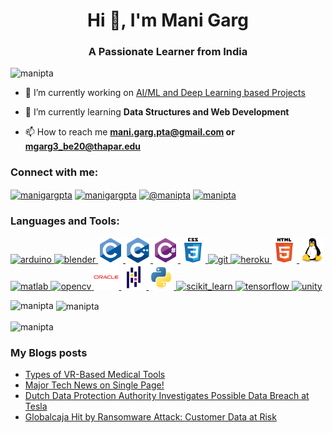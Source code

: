 <h1 align="center">Hi 👋, I'm Mani Garg</h1>
<h3 align="center">A Passionate Learner from India</h3>

<p align="left"> <img src="https://komarev.com/ghpvc/?username=manipta&label=Visitors&color=red&style=plastic" alt="manipta" /> </p>

- 🔭 I’m currently working on [AI/ML and Deep Learning based Projects](https://github.com/manipta/EditTheVideo.git)

- 🌱 I’m currently learning **Data Structures and Web Development**

- 📫 How to reach me **mani.garg.pta@gmail.com or mgarg3_be20@thapar.edu**

<h3 align="left">Connect with me:</h3>
<p align="left">
<a href="https://linkedin.com/in/manigargpta" target="blank"><img align="center" src="https://raw.githubusercontent.com/rahuldkjain/github-profile-readme-generator/master/src/images/icons/Social/linked-in-alt.svg" alt="manigargpta" height="30" width="40" /></a>
<a href="https://kaggle.com/manigargpta" target="blank"><img align="center" src="https://raw.githubusercontent.com/rahuldkjain/github-profile-readme-generator/master/src/images/icons/Social/kaggle.svg" alt="manigargpta" height="30" width="40" /></a>
<a href="https://medium.com/@manipta" target="blank"><img align="center" src="https://raw.githubusercontent.com/rahuldkjain/github-profile-readme-generator/master/src/images/icons/Social/medium.svg" alt="@manipta" height="30" width="40" /></a>
<a href="https://www.codechef.com/users/manipta" target="blank"><img align="center" src="https://cdn.jsdelivr.net/npm/simple-icons@3.1.0/icons/codechef.svg" alt="manipta" height="30" width="40" /></a>
</p>

<h3 align="left">Languages and Tools:</h3>
<p align="left"> <a href="https://www.arduino.cc/" target="_blank" rel="noreferrer"> <img src="https://cdn.worldvectorlogo.com/logos/arduino-1.svg" alt="arduino" width="40" height="40"/> </a> <a href="https://www.blender.org/" target="_blank" rel="noreferrer"> <img src="https://download.blender.org/branding/community/blender_community_badge_white.svg" alt="blender" width="40" height="40"/> </a> <a href="https://www.cprogramming.com/" target="_blank" rel="noreferrer"> <img src="https://raw.githubusercontent.com/devicons/devicon/master/icons/c/c-original.svg" alt="c" width="40" height="40"/> </a> <a href="https://www.w3schools.com/cpp/" target="_blank" rel="noreferrer"> <img src="https://raw.githubusercontent.com/devicons/devicon/master/icons/cplusplus/cplusplus-original.svg" alt="cplusplus" width="40" height="40"/> </a> <a href="https://www.w3schools.com/cs/" target="_blank" rel="noreferrer"> <img src="https://raw.githubusercontent.com/devicons/devicon/master/icons/csharp/csharp-original.svg" alt="csharp" width="40" height="40"/> </a> <a href="https://www.w3schools.com/css/" target="_blank" rel="noreferrer"> <img src="https://raw.githubusercontent.com/devicons/devicon/master/icons/css3/css3-original-wordmark.svg" alt="css3" width="40" height="40"/> </a> <a href="https://git-scm.com/" target="_blank" rel="noreferrer"> <img src="https://www.vectorlogo.zone/logos/git-scm/git-scm-icon.svg" alt="git" width="40" height="40"/> </a> <a href="https://heroku.com" target="_blank" rel="noreferrer"> <img src="https://www.vectorlogo.zone/logos/heroku/heroku-icon.svg" alt="heroku" width="40" height="40"/> </a> <a href="https://www.w3.org/html/" target="_blank" rel="noreferrer"> <img src="https://raw.githubusercontent.com/devicons/devicon/master/icons/html5/html5-original-wordmark.svg" alt="html5" width="40" height="40"/> </a> <a href="https://www.linux.org/" target="_blank" rel="noreferrer"> <img src="https://raw.githubusercontent.com/devicons/devicon/master/icons/linux/linux-original.svg" alt="linux" width="40" height="40"/> </a> <a href="https://www.mathworks.com/" target="_blank" rel="noreferrer"> <img src="https://upload.wikimedia.org/wikipedia/commons/2/21/Matlab_Logo.png" alt="matlab" width="40" height="40"/> </a> <a href="https://opencv.org/" target="_blank" rel="noreferrer"> <img src="https://www.vectorlogo.zone/logos/opencv/opencv-icon.svg" alt="opencv" width="40" height="40"/> </a> <a href="https://www.oracle.com/" target="_blank" rel="noreferrer"> <img src="https://raw.githubusercontent.com/devicons/devicon/master/icons/oracle/oracle-original.svg" alt="oracle" width="40" height="40"/> </a> <a href="https://pandas.pydata.org/" target="_blank" rel="noreferrer"> <img src="https://raw.githubusercontent.com/devicons/devicon/2ae2a900d2f041da66e950e4d48052658d850630/icons/pandas/pandas-original.svg" alt="pandas" width="40" height="40"/> </a> <a href="https://www.python.org" target="_blank" rel="noreferrer"> <img src="https://raw.githubusercontent.com/devicons/devicon/master/icons/python/python-original.svg" alt="python" width="40" height="40"/> </a> <a href="https://scikit-learn.org/" target="_blank" rel="noreferrer"> <img src="https://upload.wikimedia.org/wikipedia/commons/0/05/Scikit_learn_logo_small.svg" alt="scikit_learn" width="40" height="40"/> </a> <a href="https://www.tensorflow.org" target="_blank" rel="noreferrer"> <img src="https://www.vectorlogo.zone/logos/tensorflow/tensorflow-icon.svg" alt="tensorflow" width="40" height="40"/> </a> <a href="https://unity.com/" target="_blank" rel="noreferrer"> <img src="https://www.vectorlogo.zone/logos/unity3d/unity3d-icon.svg" alt="unity" width="40" height="40"/> </a> </p>

<p><img align="left" src="https://github-readme-stats.vercel.app/api/top-langs?username=manipta&show_icons=true&locale=en&layout=compact" alt="manipta" /></p>

<p>&nbsp;<img align="center" src="https://github-readme-stats.vercel.app/api?username=manipta&show_icons=true&locale=en" alt="manipta" /></p>

<p><img align="center" src="https://github-readme-streak-stats.herokuapp.com/?user=manipta&" alt="manipta" /></p>


### My Blogs posts
<!-- BLOG-POST-LIST:START -->
- [Types of VR-Based Medical Tools](https://medium.com/@manipta/types-of-vr-based-medical-tools-3debf5169cd9?source=rss-19dd00d4dc6f------2)
- [Major Tech News on Single Page!](https://medium.com/@manipta/major-tech-news-on-single-page-7eec807e77cd?source=rss-19dd00d4dc6f------2)
- [Dutch Data Protection Authority Investigates Possible Data Breach at Tesla](https://medium.com/@manipta/dutch-data-protection-authority-investigates-possible-data-breach-at-tesla-5529319e6ad4?source=rss-19dd00d4dc6f------2)
- [Globalcaja Hit by Ransomware Attack: Customer Data at Risk](https://medium.com/@manipta/globalcaja-hit-by-ransomware-attack-customer-data-at-risk-eff7991d5634?source=rss-19dd00d4dc6f------2)
<!-- BLOG-POST-LIST:END -->
